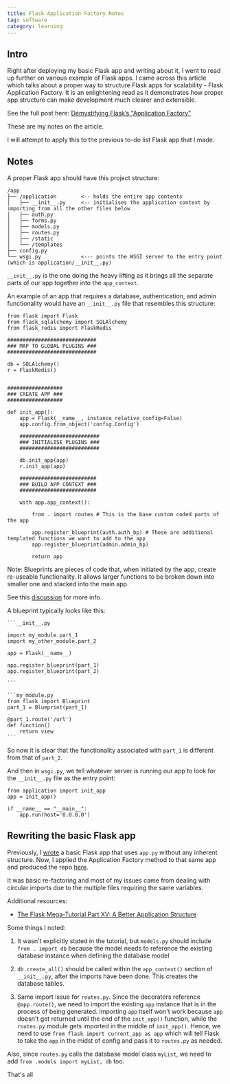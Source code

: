 ```yaml
---
title: Flask Application Factory Notes
tag: software
category: learning
---
```


## Intro

Right after deploying my basic Flask app and writing about it, I went to read up further on various example of Flask apps. I came across this article which talks about a proper way to structure Flask apps for scalability - Flask Application Factory. It is an enlightening read as it demonstrates how proper app structure can make development much clearer and extensible.

See the full post here: [Demystifying Flask’s "Application Factory"](https://hackersandslackers.com/flask-application-factory/)

These are my notes on the article.

I will attempt to apply this to the previous to-do list Flask app that I made.

## Notes

A proper Flask app should have this project structure:

    /app
    ├── /application        <-- holds the entire app contents
    │   ├── __init__.py     <-- initialises the application context by importing from all the other files below
    │   ├── auth.py
    │   ├── forms.py
    │   ├── models.py
    │   ├── routes.py       
    │   ├── /static
    │   └── /templates
    ├── config.py
    └── wsgi.py             <--- points the WSGI server to the entry point (which is application/__init__.py)

`__init__.py` is the one doing the heavy lifting as it brings all the separate parts of our app together into the `app_context`.

An example of an app that requires a database, authentication, and admin functionality would have an `__init__.py` file that resembles this structure:


    from flask import Flask
    from flask_sqlalchemy import SQLAlchemy
    from flask_redis import FlaskRedis

    #############################
    ### MAP TO GLOBAL PLUGINS ###
    #############################

    db = SQLAlchemy()
    r = FlaskRedis()


    ##################
    ### CREATE APP ###
    ##################

    def init_app():
        app = Flask(__name__, instance_relative_config=False)
        app.config.from_object('config.Config')

        ##########################
        ### INITIALISE PLUGINS ###
        ##########################

        db.init_app(app)
        r.init_app(app)

        #########################
        ### BUILD APP CONTEXT ###
        #########################
        
        with app.app_context():

            from . import routes # This is the base custom coded parts of the app

            app.register_blueprint(auth.auth_bp) # These are additional templated functions we want to add to the app 
            app.register_blueprint(admin.admin_bp)

            return app

Note: Blueprints are pieces of code that, when initiated by the app, create re-useable functionality. It allows larger functions to be broken down into smaller one and stacked into the main app. 

See this [discussion](https://stackoverflow.com/questions/24420857/what-are-flask-blueprints-exactly) for more info.

A blueprint typically looks like this:

    ```__init__.py

    import my_module.part_1
    import my_other_module.part_2

    app = Flask(__name__)

    app.register_blueprint(part_1)
    app.register_blueprint(part_2)

    ```

    ```my_module.py
    from flask import Blueprint
    part_1 = Blueprint(part_1)

    @part_1.route('/url')
    def function()
        return view
    ```

So now it is clear that the functionality associated with `part_1` is different from that of `part_2`.


And then in `wsgi.py`, we tell whatever server is running our app to look for the `__init__.py` file as the entry point:

    from application import init_app
    app = init_app()

    if __name__ == "__main__":
        app.run(host='0.0.0.0')


## Rewriting the basic Flask app

Previously, I [wrote](https://olivesarenice.github.io/posts/deploy-flask-app-from-scratch) a basic Flask app that uses `app.py` without any inherent structure. Now, I applied the Application Factory method to that same app and produced the repo [here](https://github.com/olivesarenice/flask-application-factory).

It was basic re-factoring and most of my issues came from dealing with circular imports due to the multiple files requiring the same variables.

Additional resources:

- [The Flask Mega-Tutorial Part XV: A Better Application Structure](https://blog.miguelgrinberg.com/post/the-flask-mega-tutorial-part-xv-a-better-application-structure)

Some things I noted:

1. It wasn't explicitly stated in the tutorial, but `models.py` should include `from . import db` because the model needs to reference the existing database instance when defining the database model

2. `db.create_all()` should be called within the `app_context()` section of `__init__.py`, after the imports have been done. This creates the database tables.

3. Same import issue for `routes.py`. Since the decorators reference `@app.route()`, we need to import the existing `app` instance that is in the process of being generated. importing `app` itself won't work because `app` doesn't get returned until the end of the `init_app()` function, while the `routes.py` module gets imported in the middle of `init_app()`. Hence, we need to use `from flask import current_app as app` which will tell Flask to take the `app` in the midst of config and pass it to `routes.py` as needed.

Also, since `routes.py` calls the database model class `myList`, we need to add `from .models import myList, db` too. 

That's all

